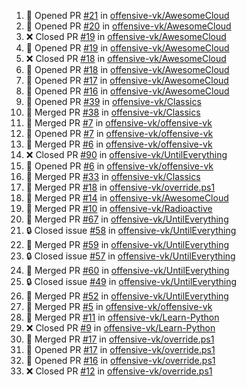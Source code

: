 <!--START_SECTION:activity-->
1. 💪 Opened PR [#21](https://github.com/offensive-vk/AwesomeCloud/pull/21) in [offensive-vk/AwesomeCloud](https://github.com/offensive-vk/AwesomeCloud)
2. 💪 Opened PR [#20](https://github.com/offensive-vk/AwesomeCloud/pull/20) in [offensive-vk/AwesomeCloud](https://github.com/offensive-vk/AwesomeCloud)
3. ❌ Closed PR [#19](https://github.com/offensive-vk/AwesomeCloud/pull/19) in [offensive-vk/AwesomeCloud](https://github.com/offensive-vk/AwesomeCloud)
4. 💪 Opened PR [#19](https://github.com/offensive-vk/AwesomeCloud/pull/19) in [offensive-vk/AwesomeCloud](https://github.com/offensive-vk/AwesomeCloud)
5. ❌ Closed PR [#18](https://github.com/offensive-vk/AwesomeCloud/pull/18) in [offensive-vk/AwesomeCloud](https://github.com/offensive-vk/AwesomeCloud)
6. 💪 Opened PR [#18](https://github.com/offensive-vk/AwesomeCloud/pull/18) in [offensive-vk/AwesomeCloud](https://github.com/offensive-vk/AwesomeCloud)
7. 💪 Opened PR [#17](https://github.com/offensive-vk/AwesomeCloud/pull/17) in [offensive-vk/AwesomeCloud](https://github.com/offensive-vk/AwesomeCloud)
8. 💪 Opened PR [#16](https://github.com/offensive-vk/AwesomeCloud/pull/16) in [offensive-vk/AwesomeCloud](https://github.com/offensive-vk/AwesomeCloud)
9. 💪 Opened PR [#39](https://github.com/offensive-vk/Classics/pull/39) in [offensive-vk/Classics](https://github.com/offensive-vk/Classics)
10. 🎉 Merged PR [#38](https://github.com/offensive-vk/Classics/pull/38) in [offensive-vk/Classics](https://github.com/offensive-vk/Classics)
11. 🎉 Merged PR [#7](https://github.com/offensive-vk/offensive-vk/pull/7) in [offensive-vk/offensive-vk](https://github.com/offensive-vk/offensive-vk)
12. 💪 Opened PR [#7](https://github.com/offensive-vk/offensive-vk/pull/7) in [offensive-vk/offensive-vk](https://github.com/offensive-vk/offensive-vk)
13. 🎉 Merged PR [#6](https://github.com/offensive-vk/offensive-vk/pull/6) in [offensive-vk/offensive-vk](https://github.com/offensive-vk/offensive-vk)
14. ❌ Closed PR [#90](https://github.com/offensive-vk/UntilEverything/pull/90) in [offensive-vk/UntilEverything](https://github.com/offensive-vk/UntilEverything)
15. 💪 Opened PR [#6](https://github.com/offensive-vk/offensive-vk/pull/6) in [offensive-vk/offensive-vk](https://github.com/offensive-vk/offensive-vk)
16. 🎉 Merged PR [#33](https://github.com/offensive-vk/Classics/pull/33) in [offensive-vk/Classics](https://github.com/offensive-vk/Classics)
17. 🎉 Merged PR [#18](https://github.com/offensive-vk/override.ps1/pull/18) in [offensive-vk/override.ps1](https://github.com/offensive-vk/override.ps1)
18. 🎉 Merged PR [#14](https://github.com/offensive-vk/AwesomeCloud/pull/14) in [offensive-vk/AwesomeCloud](https://github.com/offensive-vk/AwesomeCloud)
19. 🎉 Merged PR [#10](https://github.com/offensive-vk/Radioactive/pull/10) in [offensive-vk/Radioactive](https://github.com/offensive-vk/Radioactive)
20. 🎉 Merged PR [#67](https://github.com/offensive-vk/UntilEverything/pull/67) in [offensive-vk/UntilEverything](https://github.com/offensive-vk/UntilEverything)
21. 🔒 Closed issue [#58](https://github.com/offensive-vk/UntilEverything/issues/58) in [offensive-vk/UntilEverything](https://github.com/offensive-vk/UntilEverything)
22. 🎉 Merged PR [#59](https://github.com/offensive-vk/UntilEverything/pull/59) in [offensive-vk/UntilEverything](https://github.com/offensive-vk/UntilEverything)
23. 🔒 Closed issue [#57](https://github.com/offensive-vk/UntilEverything/issues/57) in [offensive-vk/UntilEverything](https://github.com/offensive-vk/UntilEverything)
24. 🎉 Merged PR [#60](https://github.com/offensive-vk/UntilEverything/pull/60) in [offensive-vk/UntilEverything](https://github.com/offensive-vk/UntilEverything)
25. 🔒 Closed issue [#49](https://github.com/offensive-vk/UntilEverything/issues/49) in [offensive-vk/UntilEverything](https://github.com/offensive-vk/UntilEverything)
26. 🎉 Merged PR [#52](https://github.com/offensive-vk/UntilEverything/pull/52) in [offensive-vk/UntilEverything](https://github.com/offensive-vk/UntilEverything)
27. 🎉 Merged PR [#5](https://github.com/offensive-vk/offensive-vk/pull/5) in [offensive-vk/offensive-vk](https://github.com/offensive-vk/offensive-vk)
28. 🎉 Merged PR [#11](https://github.com/offensive-vk/Learn-Python/pull/11) in [offensive-vk/Learn-Python](https://github.com/offensive-vk/Learn-Python)
29. ❌ Closed PR [#9](https://github.com/offensive-vk/Learn-Python/pull/9) in [offensive-vk/Learn-Python](https://github.com/offensive-vk/Learn-Python)
30. 🎉 Merged PR [#17](https://github.com/offensive-vk/override.ps1/pull/17) in [offensive-vk/override.ps1](https://github.com/offensive-vk/override.ps1)
31. 💪 Opened PR [#17](https://github.com/offensive-vk/override.ps1/pull/17) in [offensive-vk/override.ps1](https://github.com/offensive-vk/override.ps1)
32. 💪 Opened PR [#16](https://github.com/offensive-vk/override.ps1/pull/16) in [offensive-vk/override.ps1](https://github.com/offensive-vk/override.ps1)
33. ❌ Closed PR [#12](https://github.com/offensive-vk/override.ps1/pull/12) in [offensive-vk/override.ps1](https://github.com/offensive-vk/override.ps1)
<!--END_SECTION:activity-->
